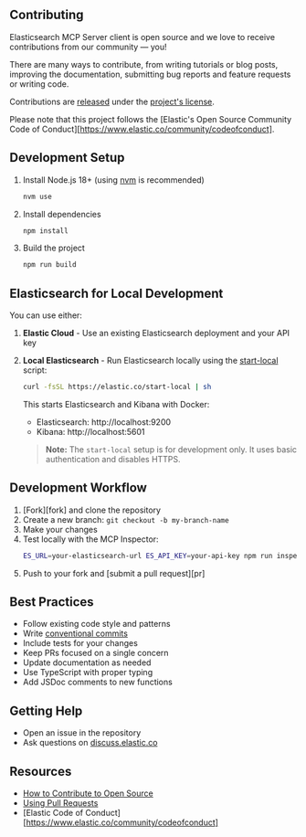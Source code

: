 ## Contributing

Elasticsearch MCP Server client is open source and we love to receive contributions from our community — you!

There are many ways to contribute, from writing tutorials or blog posts, improving the documentation, submitting bug reports and feature requests or writing code.


Contributions are [released](https://help.github.com/articles/github-terms-of-service/#6-contributions-under-repository-license) under the [project's license](LICENSE).

Please note that this project follows the [Elastic's Open Source Community Code of Conduct][https://www.elastic.co/community/codeofconduct].

## Development Setup

1. Install Node.js 18+ (using [nvm](https://github.com/nvm-sh/nvm) is recommended)
   ```bash
   nvm use
   ```
2. Install dependencies
   ```bash
   npm install
   ```
3. Build the project
   ```bash
   npm run build
   ```

## Elasticsearch for Local Development

You can use either:

1. **Elastic Cloud** - Use an existing Elasticsearch deployment and your API key
2. **Local Elasticsearch** - Run Elasticsearch locally using the [start-local](https://www.elastic.co/guide/en/elasticsearch/reference/current/run-elasticsearch-locally.html) script:
   ```bash
   curl -fsSL https://elastic.co/start-local | sh
   ```

   This starts Elasticsearch and Kibana with Docker:
   - Elasticsearch: http://localhost:9200
   - Kibana: http://localhost:5601

   > **Note:** The `start-local` setup is for development only. It uses basic authentication and disables HTTPS.

## Development Workflow

1. [Fork][fork] and clone the repository
2. Create a new branch: `git checkout -b my-branch-name`
3. Make your changes
4. Test locally with the MCP Inspector:
   ```bash
   ES_URL=your-elasticsearch-url ES_API_KEY=your-api-key npm run inspector
   ```
5. Push to your fork and [submit a pull request][pr]

## Best Practices

- Follow existing code style and patterns
- Write [conventional commits](https://www.conventionalcommits.org/)
- Include tests for your changes
- Keep PRs focused on a single concern
- Update documentation as needed
- Use TypeScript with proper typing
- Add JSDoc comments to new functions

## Getting Help

- Open an issue in the repository
- Ask questions on [discuss.elastic.co](https://discuss.elastic.co/)

## Resources

- [How to Contribute to Open Source](https://opensource.guide/how-to-contribute/)
- [Using Pull Requests](https://help.github.com/articles/about-pull-requests/)
- [Elastic Code of Conduct][https://www.elastic.co/community/codeofconduct]
